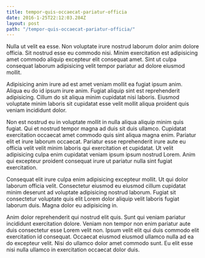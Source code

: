 ```yaml
---
title: tempor-quis-occaecat-pariatur-officia
date: 2016-1-25T22:12:03.284Z
layout: post
path: "/tempor-quis-occaecat-pariatur-officia/"
---
```


Nulla ut velit ea esse. Non voluptate irure nostrud laborum dolor anim dolore officia. Sit nostrud esse eu commodo nisi. Minim exercitation est adipisicing amet commodo aliquip excepteur elit consequat amet. Sint ut culpa consequat laborum adipisicing velit tempor pariatur ad dolore eiusmod mollit.

Adipisicing anim irure ad est amet veniam mollit ea fugiat ipsum anim. Aliqua eu do id ipsum irure anim. Fugiat aliquip sint est reprehenderit adipisicing. Cillum do sit aliqua minim cupidatat nisi laboris. Eiusmod voluptate minim laboris sit cupidatat esse velit mollit aliqua proident quis veniam incididunt dolor.

Non est nostrud eu in voluptate mollit in nulla aliqua aliquip minim quis fugiat. Qui et nostrud tempor magna ad duis sit duis ullamco. Cupidatat exercitation occaecat amet commodo quis sint aliqua magna enim. Pariatur elit et irure laborum occaecat. Pariatur esse reprehenderit irure aute eu officia velit velit minim laboris qui exercitation et cupidatat. Ut velit adipisicing culpa enim cupidatat veniam ipsum ipsum nostrud Lorem. Anim qui excepteur proident consequat irure ut pariatur nulla sint fugiat exercitation.

Consequat elit irure culpa enim adipisicing excepteur mollit. Ut qui dolor laborum officia velit. Consectetur eiusmod eu eiusmod cillum cupidatat minim deserunt ad voluptate adipisicing nostrud laborum. Fugiat sit consectetur voluptate quis elit Lorem dolor aliquip velit laboris fugiat laborum duis. Magna dolor eu adipisicing in.

Anim dolor reprehenderit qui nostrud elit quis. Sunt qui veniam pariatur incididunt exercitation dolore. Veniam non tempor non enim pariatur aute duis consectetur esse Lorem velit non. Ipsum velit elit qui duis commodo elit exercitation id consequat. Occaecat eiusmod eiusmod ullamco nulla ad ea do excepteur velit. Nisi do ullamco dolor amet commodo sunt. Eu elit esse nisi nulla ullamco in exercitation occaecat dolor duis.
